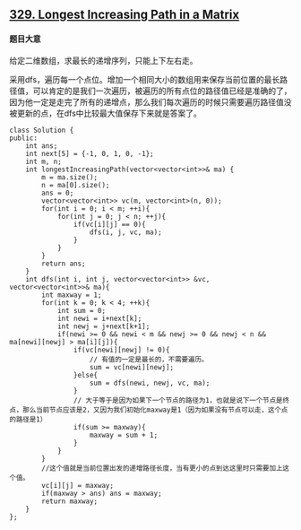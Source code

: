 ## [329. Longest Increasing Path in a Matrix](https://leetcode.com/problems/longest-increasing-path-in-a-matrix/)

#### 题目大意

给定二维数组，求最长的递增序列，只能上下左右走。

采用dfs，遍历每一个点位。增加一个相同大小的数组用来保存当前位置的最长路径值，可以肯定的是我们一次遍历，被遍历的所有点位的路径值已经是准确的了，因为他一定是走完了所有的递增点，那么我们每次遍历的时候只需要遍历路径值没被更新的点，在dfs中比较最大值保存下来就是答案了。

```
class Solution {
public:
    int ans;
    int next[5] = {-1, 0, 1, 0, -1};
    int m, n;
    int longestIncreasingPath(vector<vector<int>>& ma) {
        m = ma.size();
        n = ma[0].size();
        ans = 0;
        vector<vector<int>> vc(m, vector<int>(n, 0));
        for(int i = 0; i < m; ++i){
            for(int j = 0; j < n; ++j){
                if(vc[i][j] == 0){
                    dfs(i, j, vc, ma);
                }
            }
        }
        return ans;
    }
    int dfs(int i, int j, vector<vector<int>> &vc, vector<vector<int>>& ma){
        int maxway = 1;
        for(int k = 0; k < 4; ++k){
            int sum = 0;
            int newi = i+next[k];
            int newj = j+next[k+1];
            if(newi >= 0 && newi < m && newj >= 0 && newj < n && ma[newi][newj] > ma[i][j]){
                if(vc[newi][newj] != 0){
                    // 有值的一定是最长的，不需要遍历。
                    sum = vc[newi][newj];
                }else{
                    sum = dfs(newi, newj, vc, ma);
                }
                // 大于等于是因为如果下一个节点的路径为1，也就是说下一个节点是终点，那么当前节点应该是2，又因为我们初始化maxway是1（因为如果没有节点可以走，这个点的路径是1）
                if(sum >= maxway){
                    maxway = sum + 1;
                }
            }
        }
        //这个值就是当前位置出发的递增路径长度，当有更小的点到达这里时只需要加上这个值。
        vc[i][j] = maxway;
        if(maxway > ans) ans = maxway;
        return maxway;
    }
};
```
